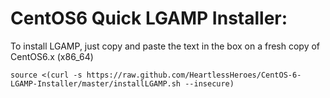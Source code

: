 CentOS6 Quick LGAMP Installer:
==========================

To install LGAMP, just copy and paste the text in the box on a fresh copy of CentOS6.x (x86_64)

    source <(curl -s https://raw.github.com/HeartlessHeroes/CentOS-6-LGAMP-Installer/master/installLGAMP.sh --insecure)